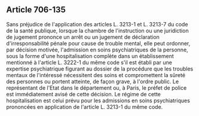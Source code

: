 Article 706-135
----
Sans préjudice de l'application des articles L. 3213-1 et L. 3213-7 du code de
la santé publique, lorsque la chambre de l'instruction ou une juridiction de
jugement prononce un arrêt ou un jugement de déclaration d'irresponsabilité
pénale pour cause de trouble mental, elle peut ordonner, par décision motivée,
l'admission en soins psychiatriques de la personne, sous la forme d'une
hospitalisation complète dans un établissement mentionné à l'article L. 3222-1
du même code s'il est établi par une expertise psychiatrique figurant au dossier
de la procédure que les troubles mentaux de l'intéressé nécessitent des soins et
compromettent la sûreté des personnes ou portent atteinte, de façon grave, à
l'ordre public. Le représentant de l'Etat dans le département ou, à Paris, le
préfet de police est immédiatement avisé de cette décision. Le régime de cette
hospitalisation est celui prévu pour les admissions en soins psychiatriques
prononcées en application de l'article L. 3213-1 du même code.
